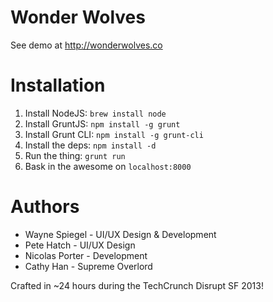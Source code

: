 # Wonder Wolves

See demo at http://wonderwolves.co

# Installation

1. Install NodeJS: `brew install node`
2. Install GruntJS: `npm install -g grunt`
3. Install Grunt CLI: `npm install -g grunt-cli`
4. Install the deps: `npm install -d`
5. Run the thing: `grunt run`
6. Bask in the awesome on `localhost:8000`

# Authors

- Wayne Spiegel - UI/UX Design & Development
- Pete Hatch - UI/UX Design
- Nicolas Porter - Development
- Cathy Han - Supreme Overlord

Crafted in ~24 hours during the TechCrunch Disrupt SF 2013!